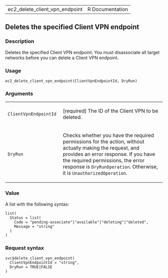 <table style="width: 100%;">
<tbody>
<tr class="odd">
<td>ec2_delete_client_vpn_endpoint</td>
<td style="text-align: right;">R Documentation</td>
</tr>
</tbody>
</table>

## Deletes the specified Client VPN endpoint

### Description

Deletes the specified Client VPN endpoint. You must disassociate all
target networks before you can delete a Client VPN endpoint.

### Usage

    ec2_delete_client_vpn_endpoint(ClientVpnEndpointId, DryRun)

### Arguments

<table>
<colgroup>
<col style="width: 35%" />
<col style="width: 65%" />
</colgroup>
<tbody>
<tr class="odd">
<td><code
id="ec2_delete_client_vpn_endpoint_:_ClientVpnEndpointId">ClientVpnEndpointId</code></td>
<td><p>[required] The ID of the Client VPN to be deleted.</p></td>
</tr>
<tr class="even">
<td><code
id="ec2_delete_client_vpn_endpoint_:_DryRun">DryRun</code></td>
<td><p>Checks whether you have the required permissions for the action,
without actually making the request, and provides an error response. If
you have the required permissions, the error response is
<code>DryRunOperation</code>. Otherwise, it is
<code>UnauthorizedOperation</code>.</p></td>
</tr>
</tbody>
</table>

### Value

A list with the following syntax:

    list(
      Status = list(
        Code = "pending-associate"|"available"|"deleting"|"deleted",
        Message = "string"
      )
    )

### Request syntax

    svc$delete_client_vpn_endpoint(
      ClientVpnEndpointId = "string",
      DryRun = TRUE|FALSE
    )
